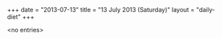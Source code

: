 +++
date = "2013-07-13"
title = "13 July 2013 (Saturday)"
layout = "daily-diet"
+++


\<no entries\>
